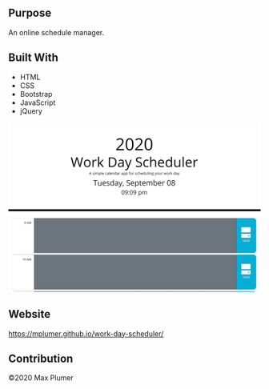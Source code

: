 ## Purpose
An online schedule manager. 

## Built With
* HTML
* CSS
* Bootstrap
* JavaScript
* jQuery

![Screenshot](assets/images/screenshot.jpg)

## Website
 https://mplumer.github.io/work-day-scheduler/

## Contribution
 ©️2020 Max Plumer